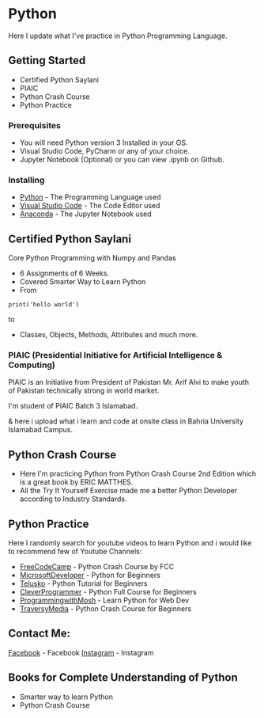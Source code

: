 # Python

Here I update what I've practice in Python Programming Language.

## Getting Started

* Certified Python Saylani
* PIAIC
* Python Crash Course
* Python Practice

### Prerequisites

* You will need Python version 3 Installed in your OS.
* Visual Studio Code, PyCharm or any of your choice.
* Jupyter Notebook (Optional) or you can view .ipynb on Github.


### Installing

* [Python](https://www.python.org/downloads/) - The Programming Language used
* [Visual Studio Code](https://code.visualstudio.com/download) - The Code Editor used
* [Anaconda](https://www.anaconda.com/distribution/) - The Jupyter Notebook used



## Certified Python Saylani

Core Python Programming with Numpy and Pandas

* 6 Assignments of 6 Weeks.
* Covered Smarter Way to Learn Python
* From 

```
print('hello world')

```
to

* Classes, Objects, Methods, Attributes and much more.

### PIAIC (Presidential Initiative for Artificial Intelligence & Computing)

PIAIC is an Initiative from President of Pakistan Mr. Arif Alvi to make youth of Pakistan technically strong in world market.

I'm student of PIAIC Batch 3 Islamabad.

& here i upload what i learn and code at onsite class in Bahria University Islamabad Campus.



## Python Crash Course

* Here I'm practicing Python from Python Crash Course 2nd Edition which is a great book by ERIC MATTHES.
* All the Try It Yourself Exercise made me a better Python Developer according to Industry Standards.


## Python Practice

Here I randomly search for youtube videos to learn Python and i would like to recommend few of Youtube Channels:
* [FreeCodeCamp](https://www.youtube.com/watch?v=rfscVS0vtbw&t=5s) - Python Crash Course by FCC
* [MicrosoftDeveloper](https://www.youtube.com/watch?v=jFCNu1-Xdsw&list=PLlrxD0HtieHhS8VzuMCfQD4uJ9yne1mE6) - Python for Beginners 
* [Telusko](https://www.youtube.com/watch?v=QXeEoD0pB3E&list=PLsyeobzWxl7poL9JTVyndKe62ieoN-MZ3) - Python Tutorial for Beginners 
* [CleverProgrammer](https://www.youtube.com/watch?v=Mu1I89BeKxM&t=2751s) - Python Full Course for Beginners
* [ProgrammingwithMosh](https://www.youtube.com/watch?v=_uQrJ0TkZlc) - Learn Python for Web Dev 
* [TraversyMedia](https://www.youtube.com/watch?v=JJmcL1N2KQs) - Python Crash Course for Beginners



## Contact Me:

[Facebook](https://www.facebook.com/mtahaakhan) - Facebook
[Instagram](https://www.instagram.com/tahaadotdev) - Instagram



## Books for Complete Understanding of Python

* Smarter way to learn Python
* Python Crash Course
